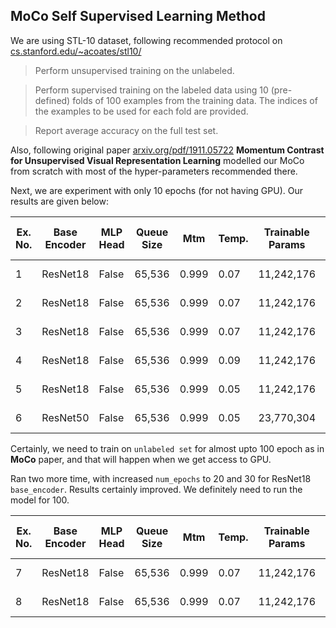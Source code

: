 ## MoCo Self Supervised Learning Method

We are using STL-10 dataset, following recommended protocol on [cs.stanford.edu/~acoates/stl10/](https://cs.stanford.edu/~acoates/stl10/)
> Perform unsupervised training on the unlabeled.

> Perform supervised training on the labeled data using 10 (pre-defined) folds of 100 examples from the training data. The indices of the examples to be used for each fold are provided.

> Report average accuracy on the full test set.

Also, following original paper [arxiv.org/pdf/1911.05722](https://arxiv.org/pdf/1911.05722) __Momentum Contrast for Unsupervised Visual Representation Learning__ modelled our MoCo from scratch with most of the hyper-parameters recommended there.

Next, we are experiment with only 10 epochs (for not having GPU). Our results are given below:


| Ex. No. | Base Encoder | MLP Head | Queue Size | Mtm |Temp. | Trainable Params |Num Epochs | Learning Rate | Training Time (on unlabeled) | Accuracy on TrainingSet | Accuracy on TestSet|
| ------ | ------ | ------ | ------ | ------ | ------ | ------ | ----- | ------| -------| ----| --- |
| 1 | ResNet18  | False | 65,536 | 0.999 | 0.07 |11,242,176 | 10 | 0.001 | 8 Hours 13 Min| 45.76% | 29.21% |
| 2 | ResNet18  | False | 65,536 | 0.999 | 0.07 |11,242,176 | 10 | 0.01 | 7 Hours 40 Min| 36.8% | 21.26% |
| 3 | ResNet18  | False | 65,536 | 0.999 | 0.07 |11,242,176 | 10 | 0.03 | 8 Hours 10 Min| 33.84% | 20.19% |
| 4 | ResNet18  | False | 65,536 | 0.999 | 0.09 |11,242,176 | 10 | 0.001 | 8 Hours 53 Min| 46.78% | 28.81% |
| 5 | ResNet18  | False | 65,536 | 0.999 | 0.05 |11,242,176 | 10 | 0.001 | 8 Hours 48 Min| 45.56% | 24.86% |
| 6 | ResNet50  | False | 65,536 | 0.999 | 0.05 |23,770,304 | 10 | 0.001 | 20 Hours 10 Min| 41.42% | 24.52% |

Certainly, we need to train on ``unlabeled set`` for almost upto $100$ epoch as in __MoCo__ paper, and that will happen when we get access to GPU.

Ran two more time, with increased ``num_epochs`` to 20 and 30 for ResNet18 ``base_encoder``. Results certainly improved. We definitely need to run the model for 100.

| Ex. No. | Base Encoder | MLP Head | Queue Size | Mtm |Temp. | Trainable Params |Num Epochs | Learning Rate | Training Time (on unlabeled) | Accuracy on TrainingSet | Accuracy on TestSet|
| ------ | ------ | ------ | ------ | ------ | ------ | ------ | ----- | ------| -------| ----| --- |
| 7 | ResNet18  | False | 65,536 | 0.999 | 0.07 |11,242,176 | 20 | 0.001 | 16 Hours 8 Min| 46.24% | 30.63% |
| 8 | ResNet18  | False | 65,536 | 0.999 | 0.07 |11,242,176 | 30 | 0.001 | 26 Hours 21 Min | 42.86% | 32.15% |
